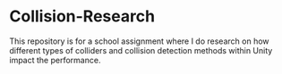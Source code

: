 # Collision-Research
This repository is for a school assignment where I do research on how different types of colliders and collision detection methods within Unity impact the performance.
